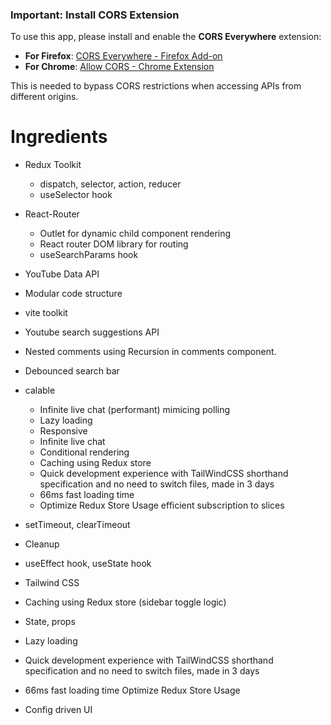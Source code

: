 ### Important: Install CORS Extension

To use this app, please install and enable the **CORS Everywhere** extension:

-   **For Firefox**: [CORS Everywhere - Firefox Add-on](https://addons.mozilla.org/en-US/firefox/addon/cors-everywhere/)
-   **For Chrome**: [Allow CORS - Chrome Extension](https://chrome.google.com/webstore/detail/allow-cors-access-control/)

This is needed to bypass CORS restrictions when accessing APIs from different origins.

# Ingredients

-   Redux Toolkit
    -   dispatch, selector, action, reducer
    -   useSelector hook
-   React-Router
    -   Outlet for dynamic child component rendering
    -   React router DOM library for routing
    -   useSearchParams hook
-   YouTube Data API
-   Modular code structure
-   vite toolkit
-   Youtube search suggestions API
-   Nested comments using Recursion in comments component.
-   Debounced search bar
-   calable

    -   Infinite live chat (performant) mimicing polling
    -   Lazy loading
    -   Responsive
    -   Infinite live chat
    -   Conditional rendering
    -   Caching using Redux store
    -   Quick development experience with TailWindCSS shorthand specification and no need to switch files, made in 3 days
    -   66ms fast loading time
    -   Optimize Redux Store Usage efficient subscription to slices

-   setTimeout, clearTimeout
-   Cleanup
-   useEffect hook, useState hook
-   Tailwind CSS
-   Caching using Redux store (sidebar toggle logic)
-   State, props
-   Lazy loading
-   Quick development experience with TailWindCSS shorthand specification and no need to switch files, made in 3 days

-   66ms fast loading time
    Optimize Redux Store Usage
-   Config driven UI

